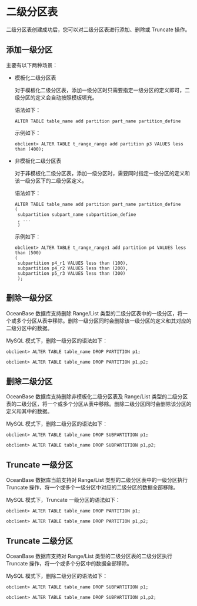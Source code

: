 二级分区表 
==========================

二级分区表创建成功后，您可以对二级分区表进行添加、删除或 Truncate 操作。

添加一级分区 
---------------------------

主要有以下两种场景：

* 模板化二级分区表

  对于模板化⼆级分区表，添加⼀级分区时只需要指定⼀级分区的定义即可，⼆级分区的定义会⾃动按照模板填充。

  语法如下：

      ALTER TABLE table_name add partition part_name partition_define

  

  示例如下：

      obclient> ALTER TABLE t_range_range add partition p3 VALUES less than (400);

  

* 非模板化二级分区表

  对于⾮模板化⼆级分区表，添加⼀级分区时，需要同时指定⼀级分区的定义和该⼀级分区下的⼆级分区定义。

  语法如下：

      ALTER TABLE table_name add partition part_name partition_define
      (
       subpartition subpart_name subpartition_define
       , ...
       )

  

  示例如下：

      obclient> ALTER TABLE t_range_range1 add partition p4 VALUES less than (500) 
      (
       subpartition p4_r1 VALUES less than (100),
       subpartition p4_r2 VALUES less than (200),
       subpartition p5_r3 VALUES less than (300)
       );

  




删除一级分区 
---------------------------

OceanBase 数据库支持删除 Range/List 类型的二级分区表中的一级分区，将一个或多个分区从表中移除。删除一级分区同时会删除该一级分区的定义和其对应的二级分区中的数据。

MySQL 模式下，删除一级分区的语法如下：

    obclient> ALTER TABLE table_name DROP PARTITION p1;
    
    obclient> ALTER TABLE table_name DROP PARTITION p1,p2;



删除二级分区 
---------------------------

OceanBase 数据库支持删除⾮模板化⼆级分区表及 Range/List 类型的二级分区表的⼆级分区，将一个或多个分区从表中移除。删除二级分区同时会删除该分区的定义和其中的数据。

MySQL 模式下，删除二级分区的语法如下：

    obclient> ALTER TABLE table_name DROP SUBPARTITION p1;
    
    obclient> ALTER TABLE table_name DROP SUBPARTITION p1,p2;



Truncate 一级分区 
----------------------------------

OceanBase 数据库当前支持对 Range/List 类型的二级分区表中的一级分区执行 Truncate 操作，将一个或多个一级分区中对应的二级分区的数据全部移除。

MySQL 模式下，Truncate 一级分区的语法如下：

    obclient> ALTER TABLE table_name DROP PARTITION p1;
    
    obclient> ALTER TABLE table_name DROP PARTITION p1,p2;



Truncate 二级分区 
----------------------------------

OceanBase 数据库支持对 Range/List 类型的二级分区表的⼆级分区执行 Truncate 操作，将一个或多个分区中的数据全部移除。

MySQL 模式下，删除二级分区的语法如下：

    obclient> ALTER TABLE table_name DROP SUBPARTITION p1;
    
    obclient> ALTER TABLE table_name DROP SUBPARTITION p1,p2;


